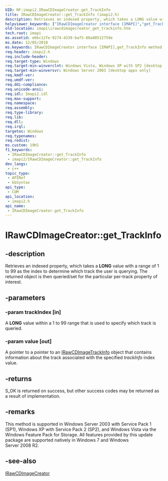 ```yaml
---
UID: NF:imapi2.IRawCDImageCreator.get_TrackInfo
title: IRawCDImageCreator::get_TrackInfo (imapi2.h)
description: Retrieves an indexed property, which takes a LONG value with a range of 1 to 99 as the index to determine which track the user is querying. The returned object is then queried/set for the particular per-track property of interest.
helpviewer_keywords: ["IRawCDImageCreator interface [IMAPI]","get_TrackInfo method","IRawCDImageCreator.get_TrackInfo","IRawCDImageCreator::get_TrackInfo","get_TrackInfo","get_TrackInfo method [IMAPI]","get_TrackInfo method [IMAPI]","IRawCDImageCreator interface","imapi.irawcdimagecreator_get_trackinfo","imapi2/IRawCDImageCreator::get_TrackInfo"]
old-location: imapi\irawcdimagecreator_get_trackinfo.htm
tech.root: imapi
ms.assetid: e6bc12fe-9274-4339-baf5-80a80512759e
ms.date: 12/05/2018
ms.keywords: IRawCDImageCreator interface [IMAPI],get_TrackInfo method, IRawCDImageCreator.get_TrackInfo, IRawCDImageCreator::get_TrackInfo, get_TrackInfo, get_TrackInfo method [IMAPI], get_TrackInfo method [IMAPI],IRawCDImageCreator interface, imapi.irawcdimagecreator_get_trackinfo, imapi2/IRawCDImageCreator::get_TrackInfo
req.header: imapi2.h
req.include-header: 
req.target-type: Windows
req.target-min-winverclnt: Windows Vista, Windows XP with SP2 [desktop apps only]
req.target-min-winversvr: Windows Server 2003 [desktop apps only]
req.kmdf-ver: 
req.umdf-ver: 
req.ddi-compliance: 
req.unicode-ansi: 
req.idl: Imapi2.idl
req.max-support: 
req.namespace: 
req.assembly: 
req.type-library: 
req.lib: 
req.dll: 
req.irql: 
targetos: Windows
req.typenames: 
req.redist: 
ms.custom: 19H1
f1_keywords:
 - IRawCDImageCreator::get_TrackInfo
 - imapi2/IRawCDImageCreator::get_TrackInfo
dev_langs:
 - c++
topic_type:
 - APIRef
 - kbSyntax
api_type:
 - COM
api_location:
 - imapi2.h
api_name:
 - IRawCDImageCreator.get_TrackInfo
---
```


# IRawCDImageCreator::get_TrackInfo


## -description

Retrieves an indexed property, which takes a <b>LONG</b> value with a range of 1 to 99 as the index to determine which track the user is querying.  The returned object is then queried/set for the particular per-track property of interest.

## -parameters

### -param trackIndex [in]

A <b>LONG</b> value within a 1 to 99 range that is used to specify which track is  queried.

### -param value [out]

A pointer to a pointer to an <a href="https://docs.microsoft.com/windows/desktop/api/imapi2/nn-imapi2-irawcdimagetrackinfo">IRawCDImageTrackInfo</a> object that contains information about the track associated with the specified <i>trackInfo</i> index value.

## -returns

S_OK is returned on success, but other success codes may be returned as a result of implementation.

## -remarks

This method is supported in Windows Server 2003 with Service Pack 1 (SP1), Windows XP with Service Pack 2 (SP2),  and Windows Vista  via the Windows Feature Pack for Storage. All  features provided by this  update package are supported natively in Windows 7 and Windows Server 2008 R2.

## -see-also

<a href="https://docs.microsoft.com/windows/desktop/api/imapi2/nn-imapi2-irawcdimagecreator">IRawCDImageCreator</a>

